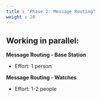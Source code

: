 ```yaml
---
title : "Phase 2: Message Routing"
weight : 20
---
```


## Working in parallel:

**Message Routing - Base Station**
- Effort: 1 person

**Message Routing - Watches**
- Effort: 1-2 people
